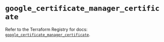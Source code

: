 # `google_certificate_manager_certificate`

Refer to the Terraform Registry for docs: [`google_certificate_manager_certificate`](https://registry.terraform.io/providers/hashicorp/google/6.44.0/docs/resources/certificate_manager_certificate).
